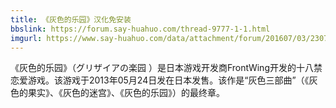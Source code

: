 ```yaml
---
title: 《灰色的乐园》汉化免安装
bbslink: https://forum.say-huahuo.com/thread-9777-1-1.html
imgurl: https://www.say-huahuo.com/data/attachment/forum/201607/03/230726f4caaajcbmoz4l21.png
---
```


《灰色的乐园》（グリザイアの楽园 ）是日本游戏开发商FrontWing开发的十八禁恋爱游戏。该游戏于2013年05月24日发在日本发售。该作是“灰色三部曲”（《灰色的果实》、《灰色的迷宫》、《灰色的乐园》）的最终章。<!--more-->
